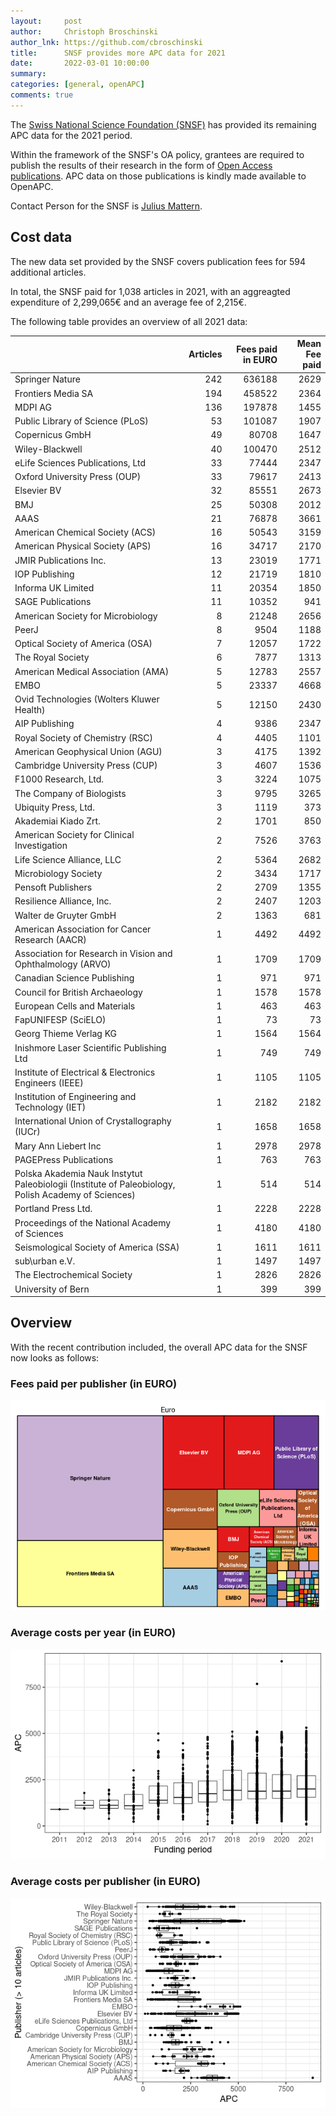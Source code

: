```yaml
---
layout:     post
author:     Christoph Broschinski
author_lnk: https://github.com/cbroschinski
title:      SNSF provides more APC data for 2021
date:       2022-03-01 10:00:00
summary:    
categories: [general, openAPC]
comments: true
---
```





The [Swiss National Science Foundation (SNSF)](http://www.snf.ch/en/Pages/default.aspx) has provided its remaining APC data for the 2021 period. 

Within the framework of the SNSF's OA policy, grantees are required to publish the results of their research in the form of [Open Access publications](http://www.snf.ch/en/theSNSF/research-policies/open-access/Pages/default.aspx). APC data on those publications is kindly made available to OpenAPC.

Contact Person for the SNSF is [Julius Mattern](mailto:julius.mattern@snf.ch).


## Cost data



The new data set provided by the SNSF covers publication fees for 594 additional articles.

In total, the SNSF paid for 1,038 articles in 2021, with an aggreagted expenditure of 2,299,065€ and an average fee of 2,215€.


The following table provides an overview of all 2021 data:


|                                                                                                    | Articles| Fees paid in EURO| Mean Fee paid|
|:---------------------------------------------------------------------------------------------------|--------:|-----------------:|-------------:|
|Springer Nature                                                                                     |      242|            636188|          2629|
|Frontiers Media SA                                                                                  |      194|            458522|          2364|
|MDPI AG                                                                                             |      136|            197878|          1455|
|Public Library of Science (PLoS)                                                                    |       53|            101087|          1907|
|Copernicus GmbH                                                                                     |       49|             80708|          1647|
|Wiley-Blackwell                                                                                     |       40|            100470|          2512|
|eLife Sciences Publications, Ltd                                                                    |       33|             77444|          2347|
|Oxford University Press (OUP)                                                                       |       33|             79617|          2413|
|Elsevier BV                                                                                         |       32|             85551|          2673|
|BMJ                                                                                                 |       25|             50308|          2012|
|AAAS                                                                                                |       21|             76878|          3661|
|American Chemical Society (ACS)                                                                     |       16|             50543|          3159|
|American Physical Society (APS)                                                                     |       16|             34717|          2170|
|JMIR Publications Inc.                                                                              |       13|             23019|          1771|
|IOP Publishing                                                                                      |       12|             21719|          1810|
|Informa UK Limited                                                                                  |       11|             20354|          1850|
|SAGE Publications                                                                                   |       11|             10352|           941|
|American Society for Microbiology                                                                   |        8|             21248|          2656|
|PeerJ                                                                                               |        8|              9504|          1188|
|Optical Society of America (OSA)                                                                    |        7|             12057|          1722|
|The Royal Society                                                                                   |        6|              7877|          1313|
|American Medical Association (AMA)                                                                  |        5|             12783|          2557|
|EMBO                                                                                                |        5|             23337|          4668|
|Ovid Technologies (Wolters Kluwer Health)                                                           |        5|             12150|          2430|
|AIP Publishing                                                                                      |        4|              9386|          2347|
|Royal Society of Chemistry (RSC)                                                                    |        4|              4405|          1101|
|American Geophysical Union (AGU)                                                                    |        3|              4175|          1392|
|Cambridge University Press (CUP)                                                                    |        3|              4607|          1536|
|F1000 Research, Ltd.                                                                                |        3|              3224|          1075|
|The Company of Biologists                                                                           |        3|              9795|          3265|
|Ubiquity Press, Ltd.                                                                                |        3|              1119|           373|
|Akademiai Kiado Zrt.                                                                                |        2|              1701|           850|
|American Society for Clinical Investigation                                                         |        2|              7526|          3763|
|Life Science Alliance, LLC                                                                          |        2|              5364|          2682|
|Microbiology Society                                                                                |        2|              3434|          1717|
|Pensoft Publishers                                                                                  |        2|              2709|          1355|
|Resilience Alliance, Inc.                                                                           |        2|              2407|          1203|
|Walter de Gruyter GmbH                                                                              |        2|              1363|           681|
|American Association for Cancer Research (AACR)                                                     |        1|              4492|          4492|
|Association for Research in Vision and Ophthalmology (ARVO)                                         |        1|              1709|          1709|
|Canadian Science Publishing                                                                         |        1|               971|           971|
|Council for British Archaeology                                                                     |        1|              1578|          1578|
|European Cells and Materials                                                                        |        1|               463|           463|
|FapUNIFESP (SciELO)                                                                                 |        1|                73|            73|
|Georg Thieme Verlag KG                                                                              |        1|              1564|          1564|
|Inishmore Laser Scientific Publishing Ltd                                                           |        1|               749|           749|
|Institute of Electrical & Electronics Engineers (IEEE)                                              |        1|              1105|          1105|
|Institution of Engineering and Technology (IET)                                                     |        1|              2182|          2182|
|International Union of Crystallography (IUCr)                                                       |        1|              1658|          1658|
|Mary Ann Liebert Inc                                                                                |        1|              2978|          2978|
|PAGEPress Publications                                                                              |        1|               763|           763|
|Polska Akademia Nauk Instytut Paleobiologii (Institute of Paleobiology, Polish Academy of Sciences) |        1|               514|           514|
|Portland Press Ltd.                                                                                 |        1|              2228|          2228|
|Proceedings of the National Academy of Sciences                                                     |        1|              4180|          4180|
|Seismological Society of America (SSA)                                                              |        1|              1611|          1611|
|sub\urban e.V.                                                                                      |        1|              1497|          1497|
|The Electrochemical Society                                                                         |        1|              2826|          2826|
|University of Bern                                                                                  |        1|               399|           399|

## Overview

With the recent contribution included, the overall APC data for the SNSF now looks as follows:

### Fees paid per publisher (in EURO)

![plot of chunk tree_snsf_2022_03_01_full](/figure/tree_snsf_2022_03_01_full-1.png)

###  Average costs per year (in EURO)

![plot of chunk box_snsf_2022_03_01_year_full](/figure/box_snsf_2022_03_01_year_full-1.png)

###  Average costs per publisher (in EURO)

![plot of chunk box_snsf_2022_03_01_publisher_full](/figure/box_snsf_2022_03_01_publisher_full-1.png)
